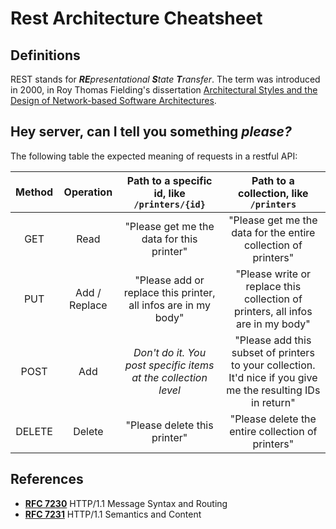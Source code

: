 # Rest Architecture Cheatsheet

## Definitions

REST stands for _**RE**presentational **S**tate **T**ransfer_. The term was introduced in 2000, in Roy Thomas Fielding's dissertation [Architectural Styles and the Design of Network-based Software Architectures](http://www.ics.uci.edu/~fielding/pubs/dissertation/top.htm).

## Hey server, can I tell you something _please?_

The following table the expected meaning of requests in a restful API:

| Method | Operation | Path to a specific id, like `/printers/{id}` | Path to a collection, like `/printers` |
| :---------: | :---------: | :------------------------------: | :-----------------------------: |
| GET | Read | "Please get me the data for this printer" | "Please get me the data for the entire collection of printers" |
| PUT | Add / Replace | "Please add or replace this printer, all infos are in my body" | "Please write or replace this collection of printers, all infos are in my body" |
| POST | Add | _Don't do it. You post specific items at the collection level_ | "Please add this subset of printers to your collection. It'd nice if you give me the resulting IDs in return" |
| DELETE | Delete | "Please delete this printer" | "Please delete the entire collection of printers" |


## References

- **[RFC 7230](https://tools.ietf.org/html/rfc7230)** HTTP/1.1 Message Syntax and Routing
- **[RFC 7231](https://tools.ietf.org/html/rfc7231)** HTTP/1.1 Semantics and Content
